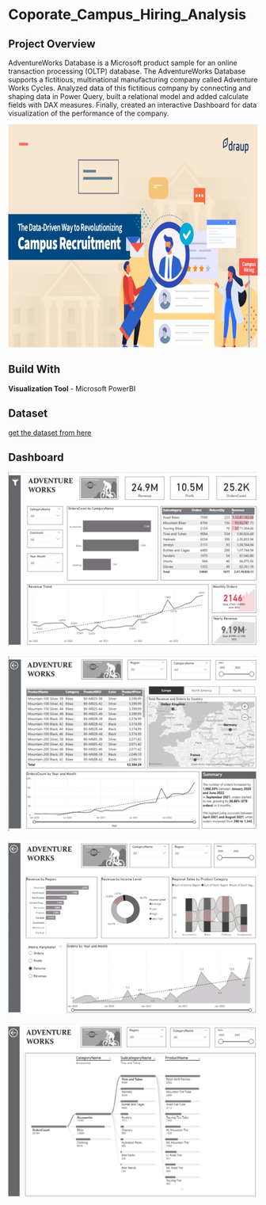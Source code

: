 # Coporate_Campus_Hiring_Analysis

## Project Overview
AdventureWorks Database is a Microsoft product sample for an online transaction processing (OLTP) database. The AdventureWorks Database supports a fictitious, multinational manufacturing company called Adventure Works Cycles. Analyzed data of this fictitious company by connecting and shaping data in Power Query, built a relational model and added 
calculate fields with DAX measures. Finally, created an interactive Dashboard for data visualization of the performance of the company.

<img src = "https://github.com/renukadhule/Coporate_Campus_Hiring_Analysis/blob/main/Campus.jpeg" width = "990" height = "450">

## Build With
**Visualization Tool** - Microsoft PowerBI

## Dataset
[get the dataset from here](https://www.kaggle.com/datasets/samolkin/adventure-works-sales?select=AdventureWorks+Calendar+Lookup.csv)


## Dashboard
![Image](https://github.com/renukadhule/Adventure_Works_PowerBI_Analysis/blob/main/Images/First.png)<br><br>
![Image](https://github.com/renukadhule/Adventure_Works_PowerBI_Analysis/blob/main/Images/Second.png)<br><br>
![Image](https://github.com/renukadhule/Adventure_Works_PowerBI_Analysis/blob/main/Images/Third.png)<br><br>
![Image](https://github.com/renukadhule/Adventure_Works_PowerBI_Analysis/blob/main/Images/Fourth.png)
